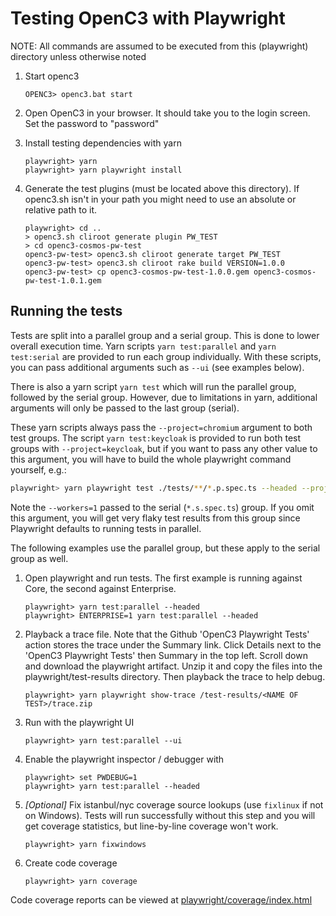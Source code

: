 # Testing OpenC3 with Playwright

NOTE: All commands are assumed to be executed from this (playwright) directory unless otherwise noted

1.  Start openc3

        OPENC3> openc3.bat start

1.  Open OpenC3 in your browser. It should take you to the login screen. Set the password to "password"

1.  Install testing dependencies with yarn

        playwright> yarn
        playwright> yarn playwright install

1.  Generate the test plugins (must be located above this directory). If openc3.sh isn't in your path you might need to use an absolute or relative path to it.

        playwright> cd ..
        > openc3.sh cliroot generate plugin PW_TEST
        > cd openc3-cosmos-pw-test
        openc3-pw-test> openc3.sh cliroot generate target PW_TEST
        openc3-pw-test> openc3.sh cliroot rake build VERSION=1.0.0
        openc3-pw-test> cp openc3-cosmos-pw-test-1.0.0.gem openc3-cosmos-pw-test-1.0.1.gem

## Running the tests

Tests are split into a parallel group and a serial group. This is done to lower overall execution time. Yarn scripts `yarn test:parallel` and `yarn test:serial` are provided to run each group individually. With these scripts, you can pass additional arguments such as `--ui` (see examples below).

There is also a yarn script `yarn test` which will run the parallel group, followed by the serial group. However, due to limitations in yarn, additional arguments will only be passed to the last group (serial).

These yarn scripts always pass the `--project=chromium` argument to both test groups. The script `yarn test:keycloak` is provided to run both test groups with `--project=keycloak`, but if you want to pass any other value to this argument, you will have to build the whole playwright command yourself, e.g.:

```bash
playwright> yarn playwright test ./tests/**/*.p.spec.ts --headed --project=firefox || yarn playwright test ./tests/**/*.s.spec.ts --headed --project=firefox --workers=1
```

Note the `--workers=1` passed to the serial (`*.s.spec.ts`) group. If you omit this argument, you will get very flaky test results from this group since Playwright defaults to running tests in parallel.

The following examples use the parallel group, but these apply to the serial group as well.

1.  Open playwright and run tests. The first example is running against Core, the second against Enterprise.

        playwright> yarn test:parallel --headed
        playwright> ENTERPRISE=1 yarn test:parallel --headed

1.  Playback a trace file. Note that the Github 'OpenC3 Playwright Tests' action stores the trace under the Summary link. Click Details next to the 'OpenC3 Playwright Tests' then Summary in the top left. Scroll down and download the playwright artifact. Unzip it and copy the files into the playwright/test-results directory. Then playback the trace to help debug.

        playwright> yarn playwright show-trace /test-results/<NAME OF TEST>/trace.zip

1.  Run with the playwright UI

        playwright> yarn test:parallel --ui

1.  Enable the playwright inspector / debugger with

        playwright> set PWDEBUG=1
        playwright> yarn test:parallel --headed

1.  _[Optional]_ Fix istanbul/nyc coverage source lookups (use `fixlinux` if not on Windows).
    Tests will run successfully without this step and you will get coverage statistics, but line-by-line coverage won't work.

        playwright> yarn fixwindows

1.  Create code coverage

        playwright> yarn coverage

Code coverage reports can be viewed at [playwright/coverage/index.html](./coverage/index.html)
